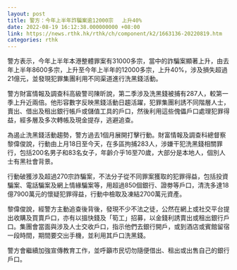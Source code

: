 ```yaml
---
layout: post
title: 警方：今年上半年詐騙案逾12000宗　 上升40%
date: 2022-08-19 16:12:38.000000000 +08:00
link: https://news.rthk.hk/rthk/ch/component/k2/1663136-20220819.htm
categories: rthk
---
```


警方表示，今年上半年本港整體罪案有31000多宗，當中的詐騙案顯著上升，由去年上半年8600多宗，上升至今年上半年的12000多宗，上升40%，涉及損失超過21億元，並發現犯罪集團利用不同渠道進行洗黑錢活動。

警方財富情報及調查科高級警司陳昕說，第二季涉及洗黑錢被捕有287人，較第一季上升近兩倍。他形容數字反映黑錢活動日趨活躍，犯罪集團利誘不同階層人士，賣出、借出及租出銀行帳戶或儲值工具的戶口，然後利用這些傀儡戶口處理犯罪得益，經多層及多次轉帳及現金提存，逃避追查。

為遏止洗黑錢活動趨勢，警方過去1個月展開打擊行動。財富情報及調查科總督察黎偉俊說，行動由上月18日至今天，在多區拘捕283人，涉嫌干犯洗黑錢相關罪行，包括200名男子和83名女子，年齡介乎16至70歲，大部分是本地人，個別人士有黑社會背景。

行動破獲涉及超過270宗詐騙案，不法分子從不同罪案獲取的犯罪得益，包括投資騙案、電話騙案及網上情緣騙案等，用超過850個銀行、證劵等戶口，清洗多達18億7900萬元的懷疑犯罪得益，行動中檢取及凍結2700萬元資產。

黎偉俊說，經警方主動追查後背後，發現不少不法之徒，公然在網上或社交平台提出收購及買賣戶口，亦有以搵快錢及「筍工」招募，以金錢利誘賣出或租出銀行戶口。集團會當面與涉及人士交收戶口，指示他們去銀行開戶，或到酒店或賓館留宿一段時間，期間要交出手機，並利用其戶口洗黑錢。

警方會繼續加強宣傳教育工作，並呼籲市民切勿隨便借出、租出或出售自己的銀行戶口。

